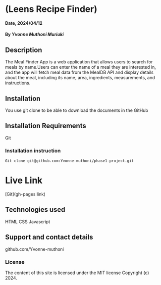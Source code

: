 # (Leens Recipe Finder)

#### Date, 2024/04/12

#### By *Yvonne Muthoni Muriuki*

## Description


The Meal Finder App is a web application that allows users to search for meals by name.Users can enter the name of a meal 
they are interested in, and the app will fetch meal data from the MealDB API and display details 
about the meal, including its name, area, ingredients, measurements, and instructions.



## Installation
You use git clone to be able to download the documents in the GitHub

## Installation Requirements
Git

### Installation instruction
```
Git clone git@github.com:Yvonne-muthoni/phase1-project.git

```

# Live Link
[Git](gh-pages link)

## Technologies used
HTML
CSS
Javascript

## Support and contact details
github.com/Yvonne-muthoni

### License
The content of this site is licensed under the MIT license
Copyright (c) 2024.
